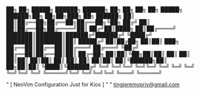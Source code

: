 
 ██╗  ██╗ █████╗ ██████╗ ██████╗ ██╗   ██╗    ██╗  ██╗ █████╗  ██████╗██╗  ██╗██╗███╗   ██╗ ██████╗ 
 ██║  ██║██╔══██╗██╔══██╗██╔══██╗╚██╗ ██╔╝    ██║  ██║██╔══██╗██╔════╝██║ ██╔╝██║████╗  ██║██╔════╝
 ███████║███████║██████╔╝██████╔╝ ╚████╔╝     ███████║███████║██║     █████╔╝ ██║██╔██╗ ██║██║  ███╗
 ██╔══██║██╔══██║██╔═══╝ ██╔═══╝   ╚██╔╝      ██╔══██║██╔══██║██║     ██╔═██╗ ██║██║╚██╗██║██║   ██║
 ██║  ██║██║  ██║██║     ██║        ██║       ██║  ██║██║  ██║╚██████╗██║  ██╗██║██║ ╚████║╚██████╔╝
 ╚═╝  ╚═╝╚═╝  ╚═╝╚═╝     ╚═╝        ╚═╝       ╚═╝  ╚═╝╚═╝  ╚═╝ ╚═════╝╚═╝  ╚═╝╚═╝╚═╝  ╚═══╝ ╚═════╝ 

" [ NeoVim Configuration Just for Kios ]
"
" tingjeremypriv@gmail.com

